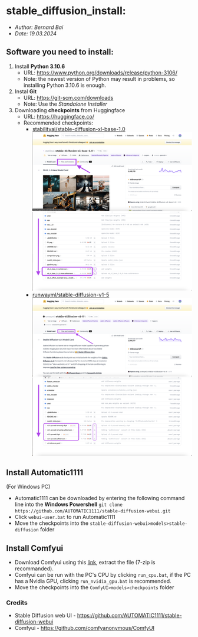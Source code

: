 # stable_diffusion_install: 
   <!--this is a guide for beginners to realize the fundamental functionalities of Automatic1111 and Comfyui-->
   - *Author: Bernard Bai*
   - *Date: 19.03.2024*

## Software you need to install:
1. Install **Python 3.10.6**
   + URL: https://www.python.org/downloads/release/python-3106/
   + Note: the newest version of Python may result in problems, so installing Python 3.10.6 is enough.
2. Instal **Git**
   + URL: https://git-scm.com/downloads 
   + Note: Use the *Standalone Installer*
3. Downloading **checkpoints** from Huggingface
   + URL: https://huggingface.co/
   + Recommended checkpoints:
      * [stabilityai/stable-diffusion-xl-base-1.0](https://huggingface.co/stabilityai/stable-diffusion-xl-base-1.0)
        ![First_step_ckpt](https://github.com/Bzin68/stable_diffusion_install/raw/main/huggingface_1.png)
        ![Second_step_ckpt](https://github.com/Bzin68/stable_diffusion_install/raw/main/huggingface_2.png)
      * [runwayml/stable-diffusion-v1-5](https://huggingface.co/runwayml/stable-diffusion-v1-5)
        ![First_step_ckpt](https://github.com/Bzin68/stable_diffusion_install/raw/main/huggingface_3.png)
        ![Second_step_ckpt](https://github.com/Bzin68/stable_diffusion_install/raw/main/huggingface_4.png)

## Install Automatic1111
(For Windows PC)
   + Automatic1111 can be downloaded by entering the following command line into the **Windows Powershell**
   `git clone https://github.com/AUTOMATIC1111/stable-diffusion-webui.git`
   + Click `webui-user.bat` to run Automatic1111
   + Move the checkpoints into the `stable-diffusion-webui>models>stable-diffusion` folder

## Install Comfyui
   + Download Comfyui using this [link](https://github.com/comfyanonymous/ComfyUI/releases/download/latest/ComfyUI_windows_portable_nvidia_cu121_or_cpu.7z), extract the file (7-zip is recommanded).
   + Comfyui can be run with the PC's CPU by clicking `run_cpu.bat`, if the PC has a Nvidia GPU, clicking `run_nvidia_gpu.bat` is recommended.
   + Move the checkpoints into the `ComfyUI>models>checkpoints` folder


### Credits
   - Stable Diffusion web UI - https://github.com/AUTOMATIC1111/stable-diffusion-webui
   - Comfyui - https://github.com/comfyanonymous/ComfyUI
